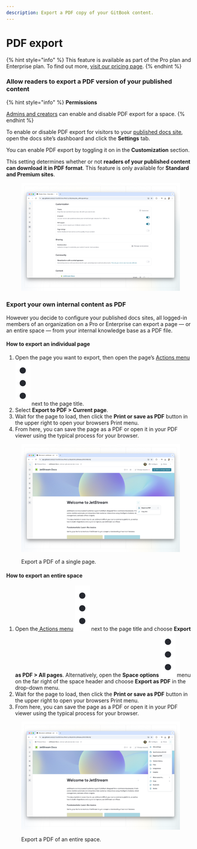 ```yaml
---
description: Export a PDF copy of your GitBook content.
---
```


# PDF export

{% hint style="info" %}
This feature is available as part of the Pro plan and Enterprise plan. To find out more, [visit our pricing page](https://www.gitbook.com/pricing).
{% endhint %}

### Allow readers to export a PDF version of your published content

{% hint style="info" %}
**Permissions**

[Admins and creators](../../account-management/member-management/roles.md) can enable and disable PDF export for a space.
{% endhint %}

To enable or disable PDF export for visitors to your [published docs site](https://github.com/john-gitbook/public-docs/blob/main/collaboration/share/broken-reference/README.md), open the docs site’s dashboard and click the **Settings** tab.

You can enable PDF export by toggling it on in the **Customization** section.

This setting determines whether or not **readers of your published content can download it in PDF format**. This feature is only available for **Standard and Premium sites**.

<figure><img src="../../.gitbook/assets/collaboration-pdf-settings.png" alt=""><figcaption></figcaption></figure>

### Export your own internal content as PDF

However you decide to configure your published docs sites, all logged-in members of an organization on a Pro or Enterprise can export a page — or an entire space — from your internal knowledge base as a PDF file.

#### How to export an individual page

1. Open the page you want to export, then open the page’s [Actions menu](../../published-documentation/editor/navigation.md#the-actions-menu) <img src="../../.gitbook/assets/Actions menu.png" alt="" data-size="line"> next to the page title.
2. Select **Export to PDF > Current page**.
3. Wait for the page to load, then click the **Print or save as PDF** button in the upper right to open your browsers Print menu.
4. From here, you can save the page as a PDF or open it in your PDF viewer using the typical process for your browser.

<figure><img src="../../.gitbook/assets/collaboration-pdf-export-page.png" alt=""><figcaption><p>Export a PDF of a single page.</p></figcaption></figure>

#### How to export an entire space

1. Open the[ Actions menu](../../published-documentation/editor/content-structure/) <img src="../../.gitbook/assets/Actions menu.png" alt="" data-size="line"> next to the page title and choose **Export as PDF > All pages**. Alternatively, open the **Space options** <img src="../../.gitbook/assets/Actions menu.png" alt="" data-size="line"> menu on the far right of the space header and choose **Export as PDF** in the drop-down menu.
2. Wait for the page to load, then click the **Print or save as PDF** button in the upper right to open your browsers Print menu.
3. From here, you can save the page as a PDF or open it in your PDF viewer using the typical process for your browser.

<figure><img src="../../.gitbook/assets/collaboration-pdf-export-space.png" alt=""><figcaption><p>Export a PDF of an entire space.</p></figcaption></figure>
